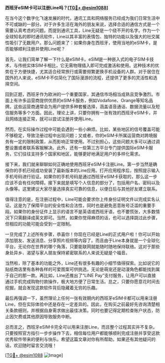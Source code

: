 **西班牙eSIM卡可以注册Line吗？[[TG💪+ @esim1088](https://t.me/s/esim1088)]**

在当今这个数字化飞速发展的时代，通讯工具和网络服务已经成为我们日常生活中不可或缺的一部分。对于许多生活在海外的朋友来说，选择合适的通信方式是一个需要认真考虑的问题。而提到通讯工具，Line无疑是一个绕不开的名字。作为一个全球知名的即时通讯软件，Line以其丰富的表情包、独特的功能以及强大的社交属性吸引了无数用户。那么问题来了：如果你身在西班牙，使用当地的eSIM卡，是否能够顺利注册并使用Line呢？

首先，让我们简单了解一下什么是eSIM卡。eSIM是一种嵌入式的电子SIM卡技术，与传统实体SIM卡相比，它无需物理插入即可完成激活和使用。这种技术的优势在于方便快捷，尤其适合经常旅行或需要频繁更换手机设备的人群。对于居住在国外的人来说，eSIM卡不仅简化了国际漫游的流程，还提供了更多的灵活性和选择空间。

回到正题，西班牙作为欧洲的一个重要国家，其通信市场相当成熟且竞争激烈。市面上有许多运营商提供优质的eSIM卡服务，例如Vodafone、Orange等知名品牌。这些运营商通常会为用户提供多种套餐选择，涵盖语音通话、数据流量以及短信服务等多个方面。因此，理论上讲，只要你拥有一张有效的西班牙eSIM卡，并且网络连接正常，就可以尝试注册并使用Line。

然而，在实际操作过程中可能会遇到一些小麻烦。比如，某些地区的信号覆盖可能不够稳定，导致注册过程中出现问题；又或者，你的eSIM卡所属运营商对跨境服务有一定的限制政策，从而影响正常使用。不过别担心，这些问题大多可以通过调整设置或者联系客服解决。此外，还有一些第三方平台专门提供国际eSIM卡服务，它们往往支持多个国家和地区，能够更好地满足用户的多样化需求。

接下来，我们就来聊聊如何正确地使用西班牙eSIM卡注册Line。第一步当然是确保你的手机已经成功安装了最新版本的Line应用。打开应用程序后，按照提示输入手机号码进行验证。如果你的手机号码是通过西班牙eSIM卡获取的，那么这一步应该不会有任何障碍。接下来就是填写个人信息的部分了，包括用户名、密码以及头像等。这里建议大家尽量选择真实可靠的信息，以便日后与其他好友建立联系。

值得注意的是，在注册过程中，Line可能会要求你上传身份证明文件以完成实名认证。这是为了保障平台的安全性和合法性，同时也是避免恶意账号泛滥的重要手段。如果你的身份证件上显示的语言不是英语或西班牙语，也不要慌张，大多数情况下只需翻译成英文即可。当然，如果你觉得麻烦的话，也可以选择跳过此步骤，但相应的功能可能会受到一定限制。

一旦完成了上述所有步骤，恭喜你！你现在已经是Line的正式用户啦！你可以开始添加朋友、发送消息、分享照片视频等内容了。而且由于Line本身就是一个全球化平台，无论你在世界的哪个角落，只要能联网就能随时随地保持联络。这对于那些身处异乡、渴望与家人朋友保持紧密联系的人来说无疑是个福音。

当然啦，除了基本的功能之外，Line还有很多有趣的小细节值得探索。比如说它的贴纸商店里有各种各样的可爱图案可供挑选，无论是萌宠还是动漫角色都能找到属于自己的那一款。再比如，Line还推出了“LINE Pay”支付服务，让用户可以直接通过手机完成购物付款操作，极大地方便了日常生活。总之，只要你愿意花时间去挖掘，就会发现这款软件背后隐藏着无穷的乐趣。

最后再强调一下，虽然理论上任何一张有效期内的西班牙eSIM卡都可以用来注册Line，但在实际体验中还是存在一定差异的。因此，在购买之前最好先咨询清楚相关条款细则，并根据自身需求做出最佳决策。同时也要记得定期检查账户状态，防止因欠费或其他原因导致服务中断。

总而言之，西班牙eSIM卡完全可以用来注册Line，而且整个过程其实并不复杂。只要按照官方指引一步步操作下去，相信每位用户都能够顺利完成注册并享受这款优秀软件带来的便利与快乐。希望这篇文章对你有所帮助，如果还有其他疑问的话，欢迎随时留言交流哦！

[[TG💪+ @esim1088](https://t.me/s/esim1088) ![Image](https://i.postimg.cc/4NQfJmqS/Snipaste-2025-05-13-00-14-12.png)]